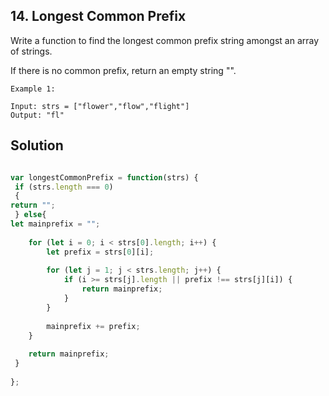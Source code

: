 ## 14. Longest Common Prefix

Write a function to find the longest common prefix string amongst an array of strings.

If there is no common prefix, return an empty string "".

 
```
Example 1:

Input: strs = ["flower","flow","flight"]
Output: "fl"
```

## Solution

```jsx

var longestCommonPrefix = function(strs) {
 if (strs.length === 0)
 {
return ""; 
 } else{
let mainprefix = "";
    
    for (let i = 0; i < strs[0].length; i++) {
        let prefix = strs[0][i];
        
        for (let j = 1; j < strs.length; j++) {
            if (i >= strs[j].length || prefix !== strs[j][i]) {
                return mainprefix; 
            }
        }
        
        mainprefix += prefix; 
    }
    
    return mainprefix;
 }
    
};
```